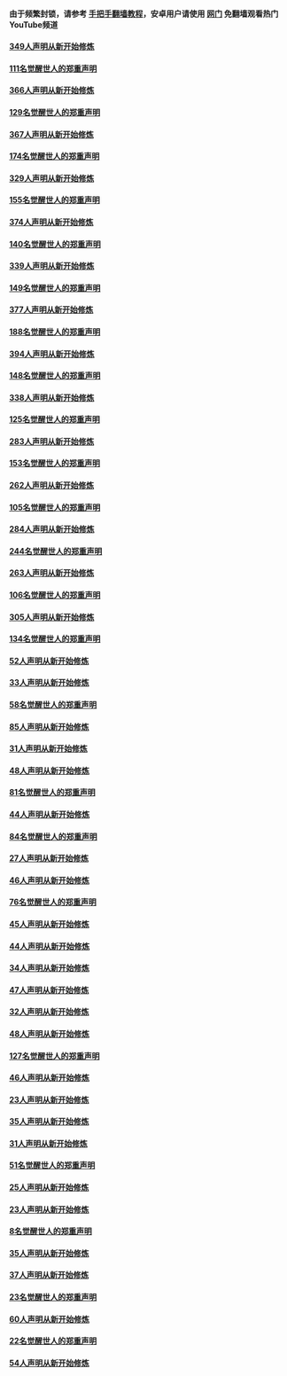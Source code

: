 #### 由于频繁封锁，请参考 [手把手翻墙教程](https://github.com/gfw-breaker/guides/wiki/)，安卓用户请使用 [网门](https://github.com/gfw-breaker/nogfw/blob/master/dl.md?t=06192300) 免翻墙观看热门YouTube频道 

#### [349人声明从新开始修炼](../pages/91/426969.md?t=06192300) 

#### [111名觉醒世人的郑重声明](../pages/91/426968.md?t=06192300) 

#### [366人声明从新开始修炼](../pages/91/426737.md?t=06192300) 

#### [129名觉醒世人的郑重声明](../pages/91/426736.md?t=06192300) 

#### [367人声明从新开始修炼](../pages/91/426421.md?t=06192300) 

#### [174名觉醒世人的郑重声明](../pages/91/426420.md?t=06192300) 

#### [329人声明从新开始修炼](../pages/91/426139.md?t=06192300) 

#### [155名觉醒世人的郑重声明](../pages/91/426138.md?t=06192300) 

#### [374人声明从新开始修炼](../pages/91/425811.md?t=06192300) 

#### [140名觉醒世人的郑重声明](../pages/91/425810.md?t=06192300) 

#### [339人声明从新开始修炼](../pages/91/425690.md?t=06192300) 

#### [149名觉醒世人的郑重声明](../pages/91/425689.md?t=06192300) 

#### [377人声明从新开始修炼](../pages/91/424867.md?t=06192300) 

#### [188名觉醒世人的郑重声明](../pages/91/424866.md?t=06192300) 

#### [394人声明从新开始修炼](../pages/91/423914.md?t=06192300) 

#### [148名觉醒世人的郑重声明](../pages/91/423913.md?t=06192300) 

#### [338人声明从新开始修炼](../pages/91/423540.md?t=06192300) 

#### [125名觉醒世人的郑重声明](../pages/91/423539.md?t=06192300) 

#### [283人声明从新开始修炼](../pages/91/423296.md?t=06192300) 

#### [153名觉醒世人的郑重声明](../pages/91/423295.md?t=06192300) 

#### [262人声明从新开始修炼](../pages/91/423004.md?t=06192300) 

#### [105名觉醒世人的郑重声明](../pages/91/423003.md?t=06192300) 

#### [284人声明从新开始修炼](../pages/91/422707.md?t=06192300) 

#### [244名觉醒世人的郑重声明](../pages/91/422706.md?t=06192300) 

#### [263人声明从新开始修炼](../pages/91/422553.md?t=06192300) 

#### [106名觉醒世人的郑重声明](../pages/91/422552.md?t=06192300) 

#### [305人声明从新开始修炼](../pages/91/422153.md?t=06192300) 

#### [134名觉醒世人的郑重声明](../pages/91/422152.md?t=06192300) 

#### [52人声明从新开始修炼](../pages/91/421846.md?t=06192300) 

#### [33人声明从新开始修炼](../pages/91/421804.md?t=06192300) 

#### [58名觉醒世人的郑重声明](../pages/91/421845.md?t=06192300) 

#### [85人声明从新开始修炼](../pages/91/421769.md?t=06192300) 

#### [31人声明从新开始修炼](../pages/91/421763.md?t=06192300) 

#### [48人声明从新开始修炼](../pages/91/421605.md?t=06192300) 

#### [81名觉醒世人的郑重声明](../pages/91/421656.md?t=06192300) 

#### [44人声明从新开始修炼](../pages/91/421544.md?t=06192300) 

#### [84名觉醒世人的郑重声明](../pages/91/421543.md?t=06192300) 

#### [27人声明从新开始修炼](../pages/91/421465.md?t=06192300) 

#### [46人声明从新开始修炼](../pages/91/421454.md?t=06192300) 

#### [76名觉醒世人的郑重声明](../pages/91/421453.md?t=06192300) 

#### [45人声明从新开始修炼](../pages/91/421452.md?t=06192300) 

#### [44人声明从新开始修炼](../pages/91/421422.md?t=06192300) 

#### [34人声明从新开始修炼](../pages/91/421322.md?t=06192300) 

#### [47人声明从新开始修炼](../pages/91/421264.md?t=06192300) 

#### [32人声明从新开始修炼](../pages/91/421225.md?t=06192300) 

#### [48人声明从新开始修炼](../pages/91/421202.md?t=06192300) 

#### [127名觉醒世人的郑重声明](../pages/91/421224.md?t=06192300) 

#### [46人声明从新开始修炼](../pages/91/421203.md?t=06192300) 

#### [23人声明从新开始修炼](../pages/91/421138.md?t=06192300) 

#### [35人声明从新开始修炼](../pages/91/421122.md?t=06192300) 

#### [31人声明从新开始修炼](../pages/91/421081.md?t=06192300) 

#### [51名觉醒世人的郑重声明](../pages/91/421080.md?t=06192300) 

#### [25人声明从新开始修炼](../pages/91/421020.md?t=06192300) 

#### [23人声明从新开始修炼](../pages/91/420884.md?t=06192300) 

#### [8名觉醒世人的郑重声明](../pages/91/420883.md?t=06192300) 

#### [35人声明从新开始修炼](../pages/91/420809.md?t=06192300) 

#### [37人声明从新开始修炼](../pages/91/420766.md?t=06192300) 

#### [23名觉醒世人的郑重声明](../pages/91/420765.md?t=06192300) 

#### [60人声明从新开始修炼](../pages/91/420727.md?t=06192300) 

#### [22名觉醒世人的郑重声明](../pages/91/420726.md?t=06192300) 

#### [54人声明从新开始修炼](../pages/91/420529.md?t=06192300) 

